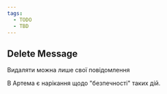 ```yaml
---
tags:
  - TODO
  - TBD
---
```

## Delete Message
Видаляти можна лише свої повідомлення

В Артема є нарікання щодо "безпечності" таких дій.